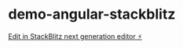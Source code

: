 # demo-angular-stackblitz

[Edit in StackBlitz next generation editor ⚡️](https://stackblitz.com/~/github.com/ComeOutToPlay/demo-angular-stackblitz)